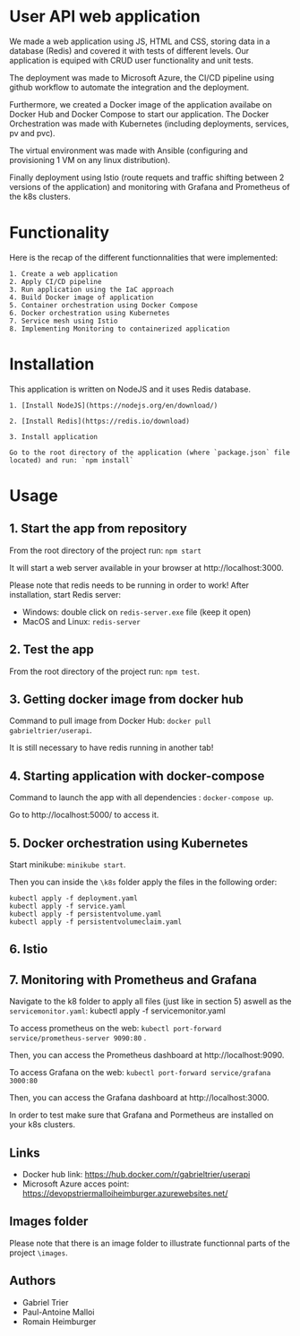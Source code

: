 # User API web application

We made a web application using JS, HTML and CSS, storing data in a database (Redis) and covered it with tests of different levels. Our application is equiped with CRUD user functionality and unit tests.

The deployment was made to Microsoft Azure, the CI/CD pipeline using github workflow to automate the integration and the deployment.

Furthermore, we created a Docker image of the application availabe on Docker Hub and Docker Compose to start our application. The Docker Orchestration was made with Kubernetes (including deployments, services, pv and pvc).

The virtual environment was made with Ansible (configuring and provisioning 1 VM on any linux distribution). 

Finally deployment using Istio (route requets and traffic shifting between 2 versions of the application) and monitoring with Grafana and Prometheus of the k8s clusters.

# Functionality

Here is the recap of the different functionnalities that were implemented: 

    1. Create a web application
    2. Apply CI/CD pipeline
    3. Run application using the IaC approach
    4. Build Docker image of application
    5. Container orchestration using Docker Compose
    6. Docker orchestration using Kubernetes
    7. Service mesh using Istio
    8. Implementing Monitoring to containerized application

# Installation

This application is written on NodeJS and it uses Redis database.

    1. [Install NodeJS](https://nodejs.org/en/download/)

    2. [Install Redis](https://redis.io/download)

    3. Install application

    Go to the root directory of the application (where `package.json` file located) and run: `npm install`

# Usage

## 1. Start the app from repository

From the root directory of the project run: `npm start`

It will start a web server available in your browser at http://localhost:3000.

Please note that redis needs to be running in order to work! 
After installation, start Redis server:

- Windows: double click on `redis-server.exe` file (keep it open)
- MacOS and Linux: `redis-server`

## 2. Test the app

From the root directory of the project run: `npm test`. 

## 3. Getting docker image from docker hub

Command to pull image from Docker Hub: `docker pull gabrieltrier/userapi`.

It is still necessary to have redis running in another tab!

## 4. Starting application with docker-compose

Command to launch the app with all dependencies : `docker-compose up`.

Go to http://localhost:5000/ to access it. 

## 5. Docker orchestration using Kubernetes

Start minikube: `minikube start`.
    
Then you can inside the `\k8s` folder apply the files in the following order: 

    kubectl apply -f deployment.yaml
    kubectl apply -f service.yaml
    kubectl apply -f persistentvolume.yaml
    kubectl apply -f persistentvolumeclaim.yaml
## 6. Istio 

## 7. Monitoring with Prometheus and Grafana

Navigate to the k8 folder to apply all files (just like in section 5) aswell as the `servicemonitor.yaml`: 
    kubectl apply -f servicemonitor.yaml

To access prometheus on the web: `kubectl port-forward service/prometheus-server 9090:80` . 

Then, you can access the Prometheus dashboard at http://localhost:9090.

To access Grafana on the web: `kubectl port-forward service/grafana 3000:80`

Then, you can access the Grafana dashboard at http://localhost:3000.

In order to test make sure that Grafana and Pormetheus are installed on your k8s clusters. 
 ## Links
- Docker hub link: https://hub.docker.com/r/gabrieltrier/userapi
- Microsoft Azure acces point: https://devopstriermalloiheimburger.azurewebsites.net/

## Images folder
 Please note that there is an image folder to illustrate functionnal parts of the project `\images`.

## Authors

- Gabriel Trier
- Paul-Antoine Malloi
- Romain Heimburger